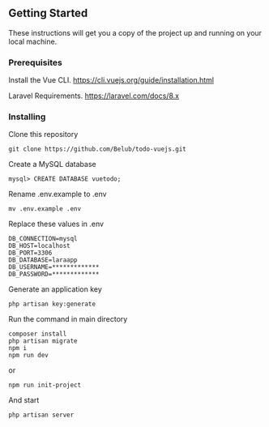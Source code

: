 ## Getting Started

These instructions will get you a copy of the project up and running on your local machine.

### Prerequisites

Install the Vue CLI.
https://cli.vuejs.org/guide/installation.html

Laravel Requirements. https://laravel.com/docs/8.x

### Installing

Clone this repository

```
git clone https://github.com/Belub/todo-vuejs.git
```

Create a MySQL database

```
mysql> CREATE DATABASE vuetodo;
```

Rename .env.example to .env
```
mv .env.example .env
```

Replace these values in .env
```
DB_CONNECTION=mysql
DB_HOST=localhost
DB_PORT=3306
DB_DATABASE=laraapp
DB_USERNAME=*************
DB_PASSWORD=*************
```

Generate an application key
```
php artisan key:generate
```

Run the command in main directory

```
composer install
php artisan migrate
npm i 
npm run dev
```
or
```
npm run init-project
```

And start

```
php artisan server
```